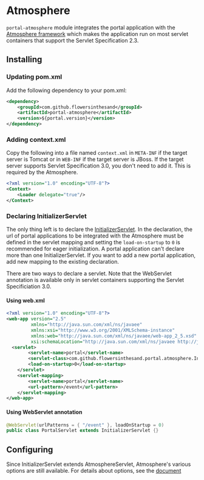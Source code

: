 # Atmosphere
`portal-atmosphere` module integrates the portal application with the [Atmosphere framework](https://github.com/atmosphere/atmosphere/) which makes the application run on most servlet containers that support the Servlet Specification 2.3. 

## Installing
### Updating pom.xml
Add the following dependency to your pom.xml:
```xml
<dependency>
    <groupId>com.github.flowersinthesand</groupId>
    <artifactId>portal-atmosphere</artifactId>
    <version>${portal.version}</version>
</dependency>
```

### Adding context.xml
Copy the following into a file named `context.xml` in `META-INF` if the target server is Tomcat or in `WEB-INF` if the target server is JBoss. If the target server supports Servlet Specification 3.0, you don't need to add it. This is required by the Atmosphere.
```xml
<?xml version="1.0" encoding="UTF-8"?>
<Context>
    <Loader delegate="true"/>
</Context>
```

### Declaring InitializerServlet
The only thing left is to declare the [InitializerServlet](https://github.com/flowersinthesand/portal-java/blob/master/atmosphere/src/main/java/com/github/flowersinthesand/portal/atmosphere/InitializerServlet.java). In the declaration, the url of portal applications to be integrated with the Atmosphere must be defined in the servlet mapping and setting the `load-on-startup` to `0` is recommended for eager initialization. A portal application can't declare more than one InitializerServlet. If you want to add a new portal application, add new mapping to the existing declaration.

There are two ways to declare a servlet. Note that the WebServlet annotation is available only in servlet containers supporting the Servlet Specificiation 3.0.

#### Using web.xml
```xml
<?xml version="1.0" encoding="UTF-8"?>
<web-app version="2.5" 
         xmlns="http://java.sun.com/xml/ns/javaee" 
         xmlns:xsi="http://www.w3.org/2001/XMLSchema-instance"
         xmlns:web="http://java.sun.com/xml/ns/javaee/web-app_2_5.xsd"
         xsi:schemaLocation="http://java.sun.com/xml/ns/javaee http://java.sun.com/xml/ns/javaee/web-app_2_5.xsd">
  <servlet>
		<servlet-name>portal</servlet-name>
		<servlet-class>com.github.flowersinthesand.portal.atmosphere.InitializerServlet</servlet-class>
		<load-on-startup>0</load-on-startup>
	</servlet>
	<servlet-mapping>
		<servlet-name>portal</servlet-name>
		<url-pattern>/event</url-pattern>
	</servlet-mapping>
</web-app>
```

#### Using WebServlet annotation
```java
@WebServlet(urlPatterns = { "/event" }, loadOnStartup = 0)
public class PortalServlet extends InitializerServlet {}
```

## Configuring
Since InitializerServlet extends AtmosphereServlet, Atmosphere's various options are still available. For details about options, see the [document](http://pastehtml.com/view/cgwfei5nu.html)
